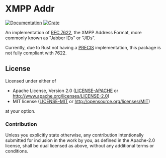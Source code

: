 # XMPP Addr

[![Documentation](https://docs.rs/xmpp-addr/badge.svg)](https://docs.rs/xmpp-addr)
[![Crate](https://img.shields.io/crates/v/xmpp-addr.svg)](https://crates.io/crates/xmpp-addr)


An implementation of [RFC 7622], the XMPP Address Format, more commonly known as
"Jabber IDs" or "JIDs".

Currently, due to Rust not having a [PRECIS] implementation, this package is not
fully compliant with 7622.

[RFC 7622]: https://tools.ietf.org/html/rfc7622
[PRECIS]: https://tools.ietf.org/html/rfc7564


## License

Licensed under either of

 * Apache License, Version 2.0
   ([LICENSE-APACHE](LICENSE-APACHE) or http://www.apache.org/licenses/LICENSE-2.0)
 * MIT license
   ([LICENSE-MIT](LICENSE-MIT) or http://opensource.org/licenses/MIT)

at your option.

### Contribution

Unless you explicitly state otherwise, any contribution intentionally submitted
for inclusion in the work by you, as defined in the Apache-2.0 license, shall be
dual licensed as above, without any additional terms or conditions.
